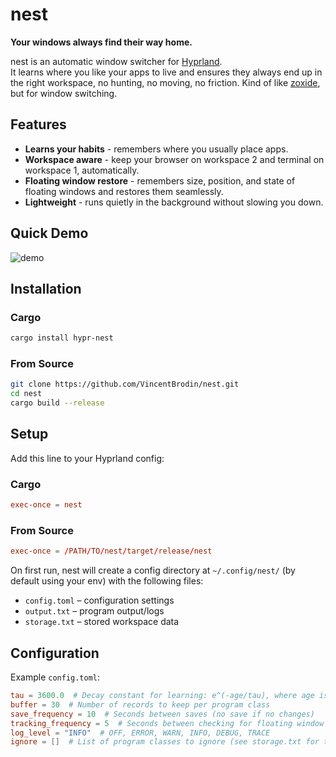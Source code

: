 # nest

**Your windows always find their way home.**

nest is an automatic window switcher for [Hyprland](https://github.com/hyprwm/Hyprland).  
It learns where you like your apps to live and ensures they always end up in the right workspace, no hunting, no moving, no friction.
Kind of like [zoxide](https://github.com/ajeetdsouza/zoxide), but for window switching.
## Features

- **Learns your habits** - remembers where you usually place apps.
- **Workspace aware** - keep your browser on workspace 2 and terminal on workspace 1, automatically.
- **Floating window restore** - remembers size, position, and state of floating windows and restores them seamlessly.
- **Lightweight** - runs quietly in the background without slowing you down.

## Quick Demo

![demo](./assets/demo.gif)

##  Installation

### Cargo
```bash
cargo install hypr-nest
```

### From Source

```bash
git clone https://github.com/VincentBrodin/nest.git 
cd nest
cargo build --release
```

## Setup

Add this line to your Hyprland config:

### Cargo
```conf
exec-once = nest
```

### From Source
```conf
exec-once = /PATH/TO/nest/target/release/nest
```

On first run, nest will create a config directory at `~/.config/nest/` (by default using your env) with the following files:

- `config.toml` – configuration settings
- `output.txt` – program output/logs
- `storage.txt` – stored workspace data
    
## Configuration

Example `config.toml`:

```toml
tau = 3600.0  # Decay constant for learning: e^(-age/tau), where age is in seconds (default = 1h)  
buffer = 30  # Number of records to keep per program class  
save_frequency = 10  # Seconds between saves (no save if no changes)  
tracking_frequency = 5  # Seconds between checking for floating window changes  
log_level = "INFO"  # OFF, ERROR, WARN, INFO, DEBUG, TRACE
ignore = []  # List of program classes to ignore (see storage.txt for the classes that are being tracked)
```
